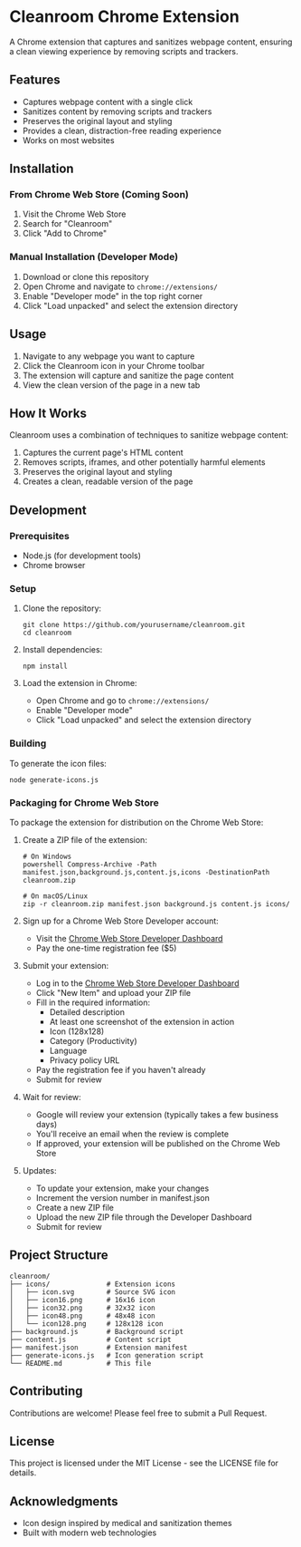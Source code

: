 # Cleanroom Chrome Extension

A Chrome extension that captures and sanitizes webpage content, ensuring a clean viewing experience by removing scripts and trackers.

## Features

- Captures webpage content with a single click
- Sanitizes content by removing scripts and trackers
- Preserves the original layout and styling
- Provides a clean, distraction-free reading experience
- Works on most websites

## Installation

### From Chrome Web Store (Coming Soon)

1. Visit the Chrome Web Store
2. Search for "Cleanroom"
3. Click "Add to Chrome"

### Manual Installation (Developer Mode)

1. Download or clone this repository
2. Open Chrome and navigate to `chrome://extensions/`
3. Enable "Developer mode" in the top right corner
4. Click "Load unpacked" and select the extension directory

## Usage

1. Navigate to any webpage you want to capture
2. Click the Cleanroom icon in your Chrome toolbar
3. The extension will capture and sanitize the page content
4. View the clean version of the page in a new tab

## How It Works

Cleanroom uses a combination of techniques to sanitize webpage content:

1. Captures the current page's HTML content
2. Removes scripts, iframes, and other potentially harmful elements
3. Preserves the original layout and styling
4. Creates a clean, readable version of the page

## Development

### Prerequisites

- Node.js (for development tools)
- Chrome browser

### Setup

1. Clone the repository:
   ```
   git clone https://github.com/yourusername/cleanroom.git
   cd cleanroom
   ```

2. Install dependencies:
   ```
   npm install
   ```

3. Load the extension in Chrome:
   - Open Chrome and go to `chrome://extensions/`
   - Enable "Developer mode"
   - Click "Load unpacked" and select the extension directory

### Building

To generate the icon files:

```
node generate-icons.js
```

### Packaging for Chrome Web Store

To package the extension for distribution on the Chrome Web Store:

1. Create a ZIP file of the extension:
   ```
   # On Windows
   powershell Compress-Archive -Path manifest.json,background.js,content.js,icons -DestinationPath cleanroom.zip
   
   # On macOS/Linux
   zip -r cleanroom.zip manifest.json background.js content.js icons/
   ```

2. Sign up for a Chrome Web Store Developer account:
   - Visit the [Chrome Web Store Developer Dashboard](https://chrome.google.com/webstore/devconsole)
   - Pay the one-time registration fee ($5)

3. Submit your extension:
   - Log in to the [Chrome Web Store Developer Dashboard](https://chrome.google.com/webstore/devconsole)
   - Click "New Item" and upload your ZIP file
   - Fill in the required information:
     - Detailed description
     - At least one screenshot of the extension in action
     - Icon (128x128)
     - Category (Productivity)
     - Language
     - Privacy policy URL
   - Pay the registration fee if you haven't already
   - Submit for review

4. Wait for review:
   - Google will review your extension (typically takes a few business days)
   - You'll receive an email when the review is complete
   - If approved, your extension will be published on the Chrome Web Store

5. Updates:
   - To update your extension, make your changes
   - Increment the version number in manifest.json
   - Create a new ZIP file
   - Upload the new ZIP file through the Developer Dashboard
   - Submit for review

## Project Structure

```
cleanroom/
├── icons/              # Extension icons
│   ├── icon.svg        # Source SVG icon
│   ├── icon16.png      # 16x16 icon
│   ├── icon32.png      # 32x32 icon
│   ├── icon48.png      # 48x48 icon
│   └── icon128.png     # 128x128 icon
├── background.js       # Background script
├── content.js          # Content script
├── manifest.json       # Extension manifest
├── generate-icons.js   # Icon generation script
└── README.md           # This file
```

## Contributing

Contributions are welcome! Please feel free to submit a Pull Request.

## License

This project is licensed under the MIT License - see the LICENSE file for details.

## Acknowledgments

- Icon design inspired by medical and sanitization themes
- Built with modern web technologies 